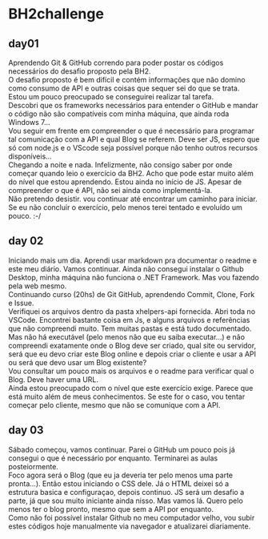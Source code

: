 # BH2challenge
## day01
    
Aprendendo Git & GitHub correndo para poder postar os códigos necessários do desafio proposto pela BH2.  
O desafio proposto é bem difícil e contém informações que não domino como consumo de API e outras coisas que sequer sei do que se trata.  
Estou um pouco preocupado se conseguirei realizar tal tarefa.  
Descobri que os frameworks necessários para entender o GitHub e mandar o código não são compatíveis com minha máquina, que ainda roda Windows 7...  
Vou seguir em frente em compreender o que é necessário para programar tal comunicação com a API e qual Blog se referem. Deve ser JS, espero que só com node.js e o VScode seja possível porque não tenho outros recursos disponíveis...  
Chegando a noite e nada. Infelizmente, não consigo saber por onde começar quando leio o exercício da BH2. Acho que pode estar muito além do nível que estou aprendendo. Estou ainda no início de JS. Apesar de compreender o que é API, não sei ainda como implementá-la.  
Não pretendo desistir. vou continuar até encontrar um caminho para iniciar. Se eu não concluir o exercício, pelo menos terei tentado e evoluído um pouco. :-/

## day 02

Iniciando mais um dia. Aprendi usar markdown pra documentar o readme e este meu diário. Vamos continuar. Ainda não consegui instalar o Github Desktop, minha máquina não funciona o .NET Framework. Mas vou fazendo pela web mesmo.  
Continuando curso (20hs) de Git GitHub, aprendendo Commit, Clone, Fork e Issue.  
Verifiquei os arquivos dentro da pasta xhelpers-api fornecida. Abri toda no VSCode. Encontrei bastante coisa em Js, e alguns arquivos e referências que não compreendi muito. Tem muitas pastas e está tudo documentado. Mas não há executável (pelo menos não que eu saiba executar...) e não compreendi exatamente onde o Blog deve ser criado, qual site ou servidor, será que eu devo criar este Blog online e depois criar o cliente e usar a API ou será que devo usar um Blog existente?  
Vou consultar um pouco mais os arquivos e o readme para verificar qual o Blog. Deve haver uma URL.  
Ainda estou preocupado com o nível que este exercício exige. Parece que está muito além de meus conhecimentos. Se este for o caso, vou tentar começar pelo cliente, mesmo que não se comunique com a API.  

## day 03

Sábado começou, vamos continuar. Parei o GitHub um pouco pois já consegui o que é necessário por enquanto. Terminarei as aulas posteiormente.  
Foco agora será o Blog (que eu ja deveria ter pelo menos uma parte pronta...). Então estou iniciando o CSS dele. Já o HTML deixei só a estrutura basica e configuraçao, depois continuo. JS será um desafio a parte, já que sou muito iniciante ainda nisso. Mas vamos lá. Quero pelo menos ter o blog pronto, mesmo que sem a API por enquanto.  
Como não foi possível instalar Github no meu computador velho, vou subir estes códigos hoje manualmente via navegador e atualizarei diariamente.  
